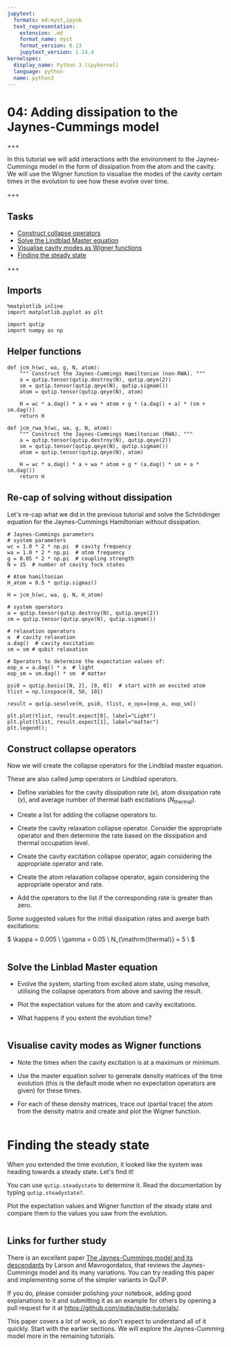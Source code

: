 ```yaml
---
jupytext:
  formats: md:myst,ipynb
  text_representation:
    extension: .md
    format_name: myst
    format_version: 0.13
    jupytext_version: 1.14.4
kernelspec:
  display_name: Python 3 (ipykernel)
  language: python
  name: python3
---
```


# 04: Adding dissipation to the Jaynes-Cummings model

+++

In this tutorial we will add interactions with the environment to the Jaynes-Cummings model in the form of dissipation from the atom and the cavity. We will use the Wigner function to visualise the modes of the cavity certain times in the evolution to see how these evolve over time.

+++

## Tasks

- [Construct collapse operators](#Construct-collapse-operators)
- [Solve the Lindblad Master equation](#Solve-the-linblad-master-equation)
- [Visualise cavity modes as Wigner functions](#Visualise-cavity-modes-as-wigner-functions)
- [Finding the steady state](#Finding-the-steady-state)

+++

## Imports

```{code-cell}
%matplotlib inline
import matplotlib.pyplot as plt
```

```{code-cell}
import qutip
import numpy as np
```

## Helper functions

```{code-cell}
def jcm_h(wc, wa, g, N, atom):
    """ Construct the Jaynes-Cummings Hamiltonian (non-RWA). """
    a = qutip.tensor(qutip.destroy(N), qutip.qeye(2))
    sm = qutip.tensor(qutip.qeye(N), qutip.sigmam())
    atom = qutip.tensor(qutip.qeye(N), atom)
    
    H = wc * a.dag() * a + wa * atom + g * (a.dag() + a) * (sm + sm.dag())
    return H
```

```{code-cell}
def jcm_rwa_h(wc, wa, g, N, atom):
    """ Construct the Jaynes-Cummings Hamiltonian (RWA). """
    a = qutip.tensor(qutip.destroy(N), qutip.qeye(2))
    sm = qutip.tensor(qutip.qeye(N), qutip.sigmam())
    atom = qutip.tensor(qutip.qeye(N), atom)

    H = wc * a.dag() * a + wa * atom + g * (a.dag() * sm + a * sm.dag())
    return H
```

## Re-cap of solving without dissipation

Let's re-cap what we did in the previous tutorial and solve the Schrödinger equation for the Jaynes-Cummings Hamiltonian without dissipation.

```{code-cell}
# Jaynes-Cummings parameters
# system parameters
wc = 1.0 * 2 * np.pi  # cavity frequency
wa = 1.0 * 2 * np.pi  # atom frequency
g = 0.05 * 2 * np.pi  # coupling strength
N = 15  # number of cavity fock states

# Atom hamiltonian
H_atom = 0.5 * qutip.sigmaz()

H = jcm_h(wc, wa, g, N, H_atom)
```

```{code-cell}
# system operators
a = qutip.tensor(qutip.destroy(N), qutip.qeye(2))
sm = qutip.tensor(qutip.qeye(N), qutip.sigmam())

# relaxation operators
a  # cavity relaxation
a.dag()  # cavity excitation
sm = sm # qubit relaxation
```

```{code-cell}
# Operators to determine the expectation values of:
eop_a = a.dag() * a  # light
eop_sm = sm.dag() * sm  # matter
```

```{code-cell}
psi0 = qutip.basis([N, 2], [0, 0])  # start with an excited atom
tlist = np.linspace(0, 50, 101)

result = qutip.sesolve(H, psi0, tlist, e_ops=[eop_a, eop_sm])

plt.plot(tlist, result.expect[0], label="Light")
plt.plot(tlist, result.expect[1], label="matter")
plt.legend();
```

## Construct collapse operators

Now we will create the collapse operators for the Lindblad master equation.

These are also called jump operators or Lindblad operators.

- Define variables for the cavity dissipation rate ($\kappa$), atom dissipation rate ($\gamma$), and average number of thermal bath excitations ($N_{\mathrm{thermal}}$).

- Create a list for adding the collapse operators to.

- Create the cavity relaxation collapse operator. Consider the appropriate operator and then determine the rate based on the dissipation and thermal occupation level.

- Create the cavity excitation collapse operator, again considering the appropriate operator and rate.

- Create the atom relaxation collapse operator, again considering the appropriate operator and rate.

- Add the operators to the list if the corresponding rate is greater than zero.

Some suggested values for the initial dissipation rates and averge bath excitations:

$
  \kappa = 0.005 \\
  \gamma = 0.05 \\
  N_{\mathrm{thermal}} = 5 \\
$

```{code-cell}

```

## Solve the Linblad Master equation

- Evolve the system, starting from excited atom state, using mesolve, utilising the collapse operators from above and saving the result.

- Plot the expectation values for the atom and cavity excitations.

- What happens if you extent the evolution time?

```{code-cell}

```

## Visualise cavity modes as Wigner functions

- Note the times when the cavity excitation is at a maximum or minimum.

- Use the master equation solver to generate density matrices of the time evolution (this is the default mode when no expectation operators are given) for these times.

- For each of these density matrices, trace out (partial trace) the atom from the density matrix and create and plot the Wigner function.

```{code-cell}

```

# Finding the steady state

When you extended the time evolution, it looked like the system was heading towards a steady state. Let's find it!

You can use `qutip.steadystate` to determine it. Read the documentation by typing `qutip.steadystate?`.

Plot the expectation values and Wigner function of the steady state and compare them to the values you saw from the evolution.

```{code-cell}

```

## Links for further study

There is an excellent paper [The Jaynes-Cummings model and its descendants](https://arxiv.org/abs/2202.00330) by Larson and Mavrogordatos, that reviews the Jaynes-Cummings model and its many variations. You can try reading this paper and implementing some of the simpler variants in QuTiP.

If you do, please consider polishing your notebook, adding good explanations to it and submitting it as an example for others by opening a pull request for it at https://github.com/qutip/qutip-tutorials/.

This paper covers a *lot* of work, so don't expect to understand all of it quickly. Start with the earlier sections. We will explore the Jaynes-Cumming model more in the remaining tutorials.
